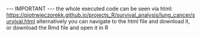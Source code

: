 --- IMPORTANT --- the whole executed code can be seen via html: https://piotrwieczorekk.github.io/projects_R/survival_analysis/lung_cancer/survival.html alternatively you can navigate to the html file and download it, or download the Rmd file and open it in R 
